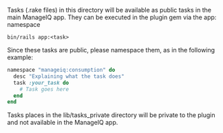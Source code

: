Tasks (.rake files) in this directory will be available as public tasks in the main
ManageIQ app. They can be executed in the plugin gem via the app: namespace

```shell
bin/rails app:<task>
```

Since these tasks are public, please namespace them, as in the following example:

```ruby
namespace "manageiq:consumption" do
  desc "Explaining what the task does"
  task :your_task do
    # Task goes here
  end
end
```

Tasks places in the lib/tasks_private directory will be private to the plugin
and not available in the ManageIQ app.
